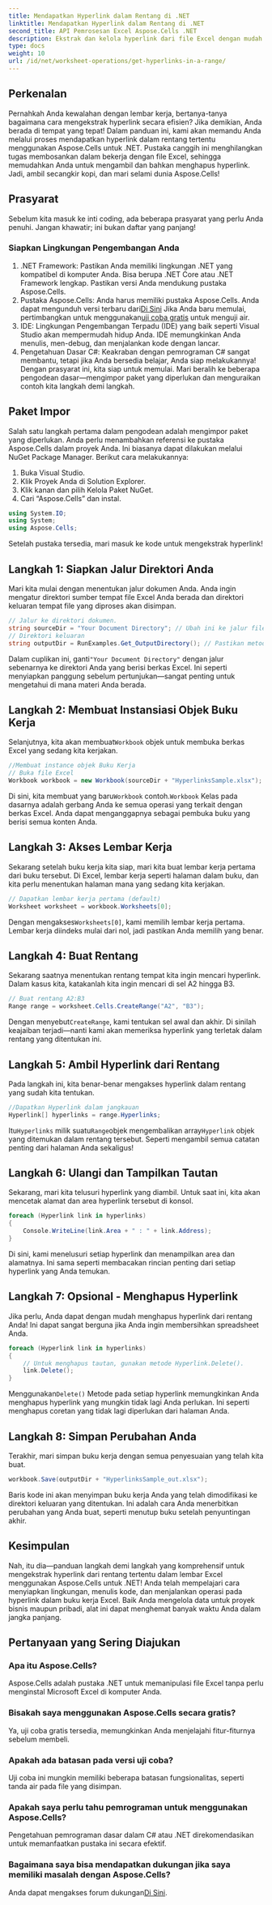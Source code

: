 ```yaml
---
title: Mendapatkan Hyperlink dalam Rentang di .NET
linktitle: Mendapatkan Hyperlink dalam Rentang di .NET
second_title: API Pemrosesan Excel Aspose.Cells .NET
description: Ekstrak dan kelola hyperlink dari file Excel dengan mudah menggunakan Aspose.Cells untuk .NET. Panduan langkah demi langkah dan contoh kode disertakan.
type: docs
weight: 10
url: /id/net/worksheet-operations/get-hyperlinks-in-a-range/
---
```

## Perkenalan
Pernahkah Anda kewalahan dengan lembar kerja, bertanya-tanya bagaimana cara mengekstrak hyperlink secara efisien? Jika demikian, Anda berada di tempat yang tepat! Dalam panduan ini, kami akan memandu Anda melalui proses mendapatkan hyperlink dalam rentang tertentu menggunakan Aspose.Cells untuk .NET. Pustaka canggih ini menghilangkan tugas membosankan dalam bekerja dengan file Excel, sehingga memudahkan Anda untuk mengambil dan bahkan menghapus hyperlink. Jadi, ambil secangkir kopi, dan mari selami dunia Aspose.Cells!
## Prasyarat
Sebelum kita masuk ke inti coding, ada beberapa prasyarat yang perlu Anda penuhi. Jangan khawatir; ini bukan daftar yang panjang!
### Siapkan Lingkungan Pengembangan Anda
1. .NET Framework: Pastikan Anda memiliki lingkungan .NET yang kompatibel di komputer Anda. Bisa berupa .NET Core atau .NET Framework lengkap. Pastikan versi Anda mendukung pustaka Aspose.Cells.
2.  Pustaka Aspose.Cells: Anda harus memiliki pustaka Aspose.Cells. Anda dapat mengunduh versi terbaru dari[Di Sini](https://releases.aspose.com/cells/net/) Jika Anda baru memulai, pertimbangkan untuk menggunakan[uji coba gratis](https://releases.aspose.com/) untuk menguji air.
3. IDE: Lingkungan Pengembangan Terpadu (IDE) yang baik seperti Visual Studio akan mempermudah hidup Anda. IDE memungkinkan Anda menulis, men-debug, dan menjalankan kode dengan lancar.
4. Pengetahuan Dasar C#: Keakraban dengan pemrograman C# sangat membantu, tetapi jika Anda bersedia belajar, Anda siap melakukannya!
Dengan prasyarat ini, kita siap untuk memulai. Mari beralih ke beberapa pengodean dasar—mengimpor paket yang diperlukan dan menguraikan contoh kita langkah demi langkah.
## Paket Impor
Salah satu langkah pertama dalam pengodean adalah mengimpor paket yang diperlukan. Anda perlu menambahkan referensi ke pustaka Aspose.Cells dalam proyek Anda. Ini biasanya dapat dilakukan melalui NuGet Package Manager. Berikut cara melakukannya:
1. Buka Visual Studio.
2. Klik Proyek Anda di Solution Explorer.
3. Klik kanan dan pilih Kelola Paket NuGet.
4. Cari “Aspose.Cells” dan instal.
```csharp
using System.IO;
using System;
using Aspose.Cells;
```
Setelah pustaka tersedia, mari masuk ke kode untuk mengekstrak hyperlink!
## Langkah 1: Siapkan Jalur Direktori Anda
Mari kita mulai dengan menentukan jalur dokumen Anda. Anda ingin mengatur direktori sumber tempat file Excel Anda berada dan direktori keluaran tempat file yang diproses akan disimpan.
```csharp
// Jalur ke direktori dokumen.
string sourceDir = "Your Document Directory"; // Ubah ini ke jalur file Excel Anda
// Direktori keluaran
string outputDir = RunExamples.Get_OutputDirectory(); // Pastikan metode ini menyediakan jalur keluaran yang valid
```
 Dalam cuplikan ini, ganti`"Your Document Directory"` dengan jalur sebenarnya ke direktori Anda yang berisi berkas Excel. Ini seperti menyiapkan panggung sebelum pertunjukan—sangat penting untuk mengetahui di mana materi Anda berada.
## Langkah 2: Membuat Instansiasi Objek Buku Kerja
 Selanjutnya, kita akan membuat`Workbook` objek untuk membuka berkas Excel yang sedang kita kerjakan.
```csharp
//Membuat instance objek Buku Kerja
// Buka file Excel
Workbook workbook = new Workbook(sourceDir + "HyperlinksSample.xlsx");
```
 Di sini, kita membuat yang baru`Workbook` contoh.`Workbook` Kelas pada dasarnya adalah gerbang Anda ke semua operasi yang terkait dengan berkas Excel. Anda dapat menganggapnya sebagai pembuka buku yang berisi semua konten Anda.
## Langkah 3: Akses Lembar Kerja
Sekarang setelah buku kerja kita siap, mari kita buat lembar kerja pertama dari buku tersebut. Di Excel, lembar kerja seperti halaman dalam buku, dan kita perlu menentukan halaman mana yang sedang kita kerjakan.
```csharp
// Dapatkan lembar kerja pertama (default)
Worksheet worksheet = workbook.Worksheets[0];
```
 Dengan mengakses`Worksheets[0]`, kami memilih lembar kerja pertama. Lembar kerja diindeks mulai dari nol, jadi pastikan Anda memilih yang benar.
## Langkah 4: Buat Rentang
Sekarang saatnya menentukan rentang tempat kita ingin mencari hyperlink. Dalam kasus kita, katakanlah kita ingin mencari di sel A2 hingga B3.
```csharp
// Buat rentang A2:B3
Range range = worksheet.Cells.CreateRange("A2", "B3");
```
 Dengan menyebut`CreateRange`, kami tentukan sel awal dan akhir. Di sinilah keajaiban terjadi—nanti kami akan memeriksa hyperlink yang terletak dalam rentang yang ditentukan ini.
## Langkah 5: Ambil Hyperlink dari Rentang
Pada langkah ini, kita benar-benar mengakses hyperlink dalam rentang yang sudah kita tentukan.
```csharp
//Dapatkan Hyperlink dalam jangkauan
Hyperlink[] hyperlinks = range.Hyperlinks;
```
 Itu`Hyperlinks` milik suatu`Range`objek mengembalikan array`Hyperlink` objek yang ditemukan dalam rentang tersebut. Seperti mengambil semua catatan penting dari halaman Anda sekaligus!
## Langkah 6: Ulangi dan Tampilkan Tautan
Sekarang, mari kita telusuri hyperlink yang diambil. Untuk saat ini, kita akan mencetak alamat dan area hyperlink tersebut di konsol.
```csharp
foreach (Hyperlink link in hyperlinks)
{
    Console.WriteLine(link.Area + " : " + link.Address);
}
```
Di sini, kami menelusuri setiap hyperlink dan menampilkan area dan alamatnya. Ini sama seperti membacakan rincian penting dari setiap hyperlink yang Anda temukan. 
## Langkah 7: Opsional - Menghapus Hyperlink
Jika perlu, Anda dapat dengan mudah menghapus hyperlink dari rentang Anda! Ini dapat sangat berguna jika Anda ingin membersihkan spreadsheet Anda.
```csharp
foreach (Hyperlink link in hyperlinks)
{
    // Untuk menghapus tautan, gunakan metode Hyperlink.Delete().
    link.Delete();
}
```
 Menggunakan`Delete()` Metode pada setiap hyperlink memungkinkan Anda menghapus hyperlink yang mungkin tidak lagi Anda perlukan. Ini seperti menghapus coretan yang tidak lagi diperlukan dari halaman Anda.
## Langkah 8: Simpan Perubahan Anda
Terakhir, mari simpan buku kerja dengan semua penyesuaian yang telah kita buat.
```csharp
workbook.Save(outputDir + "HyperlinksSample_out.xlsx");
```
Baris kode ini akan menyimpan buku kerja Anda yang telah dimodifikasi ke direktori keluaran yang ditentukan. Ini adalah cara Anda menerbitkan perubahan yang Anda buat, seperti menutup buku setelah penyuntingan akhir.
## Kesimpulan
Nah, itu dia—panduan langkah demi langkah yang komprehensif untuk mengekstrak hyperlink dari rentang tertentu dalam lembar Excel menggunakan Aspose.Cells untuk .NET! Anda telah mempelajari cara menyiapkan lingkungan, menulis kode, dan menjalankan operasi pada hyperlink dalam buku kerja Excel. Baik Anda mengelola data untuk proyek bisnis maupun pribadi, alat ini dapat menghemat banyak waktu Anda dalam jangka panjang.
## Pertanyaan yang Sering Diajukan
### Apa itu Aspose.Cells?
Aspose.Cells adalah pustaka .NET untuk memanipulasi file Excel tanpa perlu menginstal Microsoft Excel di komputer Anda.
### Bisakah saya menggunakan Aspose.Cells secara gratis?
Ya, uji coba gratis tersedia, memungkinkan Anda menjelajahi fitur-fiturnya sebelum membeli.
### Apakah ada batasan pada versi uji coba?
Uji coba ini mungkin memiliki beberapa batasan fungsionalitas, seperti tanda air pada file yang disimpan.
### Apakah saya perlu tahu pemrograman untuk menggunakan Aspose.Cells?
Pengetahuan pemrograman dasar dalam C# atau .NET direkomendasikan untuk memanfaatkan pustaka ini secara efektif.
### Bagaimana saya bisa mendapatkan dukungan jika saya memiliki masalah dengan Aspose.Cells?
 Anda dapat mengakses forum dukungan[Di Sini](https://forum.aspose.com/c/cells/9).